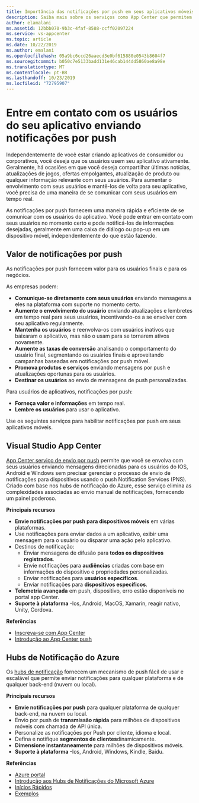 ```yaml
---
title: Importância das notificações por push em seus aplicativos móveis com Visual Studio App Center e hubs de notificação do Azure
description: Saiba mais sobre os serviços como App Center que permitem que você se envolva com seus usuários de aplicativos móveis.
author: elamalani
ms.assetid: 12bbb070-9b3c-4faf-8588-ccff02097224
ms.service: vs-appcenter
ms.topic: article
ms.date: 10/22/2019
ms.author: emalani
ms.openlocfilehash: 05a9bc6ccd26aaecd3e0bf615880e0543b8604f7
ms.sourcegitcommit: b050c7e5133badd131e46cab144dd5860ae8a98e
ms.translationtype: MT
ms.contentlocale: pt-BR
ms.lasthandoff: 10/23/2019
ms.locfileid: "72795907"
---
```

# <a name="engage-with-your-application-users-by-sending-push-notifications"></a>Entre em contato com os usuários do seu aplicativo enviando notificações por push 

Independentemente de você estar criando aplicativos de consumidor ou corporativos, você deseja que os usuários usem seu aplicativo ativamente. Geralmente, há ocasiões em que você deseja compartilhar últimas notícias, atualizações de jogos, ofertas empolgantes, atualização de produto ou qualquer informação relevante com seus usuários. Para aumentar o envolvimento com seus usuários e mantê-los de volta para seu aplicativo, você precisa de uma maneira de se comunicar com seus usuários em tempo real.

As notificações por push fornecem uma maneira rápida e eficiente de se comunicar com os usuários do aplicativo. Você pode entrar em contato com seus usuários no momento certo e pode notificá-los de informações desejadas, geralmente em uma caixa de diálogo ou pop-up em um dispositivo móvel, independentemente do que estão fazendo.

## <a name="value-of-push-notifications"></a>Valor de notificações por push
As notificações por push fornecem valor para os usuários finais e para os negócios.

As empresas podem:
- **Comunique-se diretamente com seus usuários** enviando mensagens a eles na plataforma com suporte no momento certo.
- **Aumente o envolvimento do usuário** enviando atualizações e lembretes em tempo real para seus usuários, incentivando-os a se envolver com seu aplicativo regularmente.
- **Mantenha os usuários** e reenvolva-os com usuários inativos que baixaram o aplicativo, mas não o usam para se tornarem ativos novamente.
- **Aumente as taxas de conversão** analisando o comportamento do usuário final, segmentando os usuários finais e aproveitando campanhas baseadas em notificações por push móvel.
- **Promova produtos e serviços** enviando mensagens por push e atualizações oportunas para os usuários.
- **Destinar os usuários** ao envio de mensagens de push personalizadas.

Para usuários de aplicativos, notificações por push:
- **Forneça valor e informações** em tempo real.
- **Lembre os usuários** para usar o aplicativo.

Use os seguintes serviços para habilitar notificações por push em seus aplicativos móveis.

## <a name="visual-studio-app-center"></a>Visual Studio App Center
[App Center serviço de envio por push](/appcenter/push/) permite que você se envolva com seus usuários enviando mensagens direcionadas para os usuários do IOS, Android e Windows sem precisar gerenciar o processo de envio de notificações para dispositivos usando o push Notification Services (PNS). Criado com base nos hubs de notificação do Azure, esse serviço elimina as complexidades associadas ao envio manual de notificações, fornecendo um painel poderoso.

**Principais recursos**
- **Envie notificações por push para dispositivos móveis** em várias plataformas.
- Use notificações para enviar dados a um aplicativo, exibir uma mensagem para o usuário ou disparar uma ação pelo aplicativo.
- Destinos de notificação: 
    - Enviar mensagens de difusão para **todos os dispositivos registrados**.
    - Envie notificações para **audiências** criadas com base em informações do dispositivo e propriedades personalizadas.
    - Enviar notificações para **usuários específicos**.
    - Enviar notificações para **dispositivos específicos**.
- **Telemetria avançada** em push, dispositivo, erro estão disponíveis no portal app Center.
- **Suporte à plataforma** -Ios, Android, MacOS, Xamarin, reagir nativo, Unity, Cordova.

**Referências**
- [Inscreva-se com App Center](https://appcenter.ms/signup?utm_source=Mobile%20Development%20Docs&utm_medium=Azure&utm_campaign=New%20azure%20docs)
- [Introdução ao App Center push](/appcenter/push/)

## <a name="azure-notification-hubs"></a>Hubs de Notificação do Azure
Os [hubs de notificação](/azure/notification-hubs/notification-hubs-push-notification-overview) fornecem um mecanismo de push fácil de usar e escalável que permite enviar notificações para qualquer plataforma e de qualquer back-end (nuvem ou local).

**Principais recursos**
- **Envie notificações por push** para qualquer plataforma de qualquer back-end, na nuvem ou local.
- Envio por push de **transmissão rápida** para milhões de dispositivos móveis com chamada de API única.
- Personalize as notificações por Push por cliente, idioma e local.
- Defina e notifique **segmentos de clientes**dinamicamente.
- **Dimensione instantaneamente** para milhões de dispositivos móveis.
- **Suporte à plataforma** -Ios, Android, Windows, Kindle, Baidu.
        
**Referências**
- [Azure portal](https://portal.azure.com) 
- [Introdução aos Hubs de Notificações do Microsoft Azure](/azure/notification-hubs/)   
- [Inícios Rápidos](/azure/notification-hubs/create-notification-hub-portal)
- [Exemplos](/azure/notification-hubs/samples)
